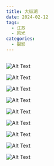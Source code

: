 ```yaml
---
title: 大纵湖
date: 2024-02-12
tags:
  - 江苏
  - 风光
categories:
  - 摄影
---
```


<img src="https://www.ohpooh.space/%E6%91%84%E5%BD%B1%2F%E5%A4%A7%E7%BA%B5%E6%B9%96%2Fhaou-1069359.jpg" alt="">

<!-- more -->

![Alt Text](https://www.ohpooh.space/%E6%91%84%E5%BD%B1%2F%E5%A4%A7%E7%BA%B5%E6%B9%96%2Fhaou-1069254.jpg)

![Alt Text](https://www.ohpooh.space/%E6%91%84%E5%BD%B1%2F%E5%A4%A7%E7%BA%B5%E6%B9%96%2Fhaou-1069263.jpg)

![Alt Text](https://www.ohpooh.space/%E6%91%84%E5%BD%B1%2F%E5%A4%A7%E7%BA%B5%E6%B9%96%2Fhaou-1069280.jpg)

![Alt Text](https://www.ohpooh.space/%E6%91%84%E5%BD%B1%2F%E5%A4%A7%E7%BA%B5%E6%B9%96%2Fhaou-1069303.jpg)

![Alt Text](https://www.ohpooh.space/%E6%91%84%E5%BD%B1%2F%E5%A4%A7%E7%BA%B5%E6%B9%96%2Fhaou-1069332.jpg)

![Alt Text](https://www.ohpooh.space/%E6%91%84%E5%BD%B1%2F%E5%A4%A7%E7%BA%B5%E6%B9%96%2Fhaou-1069367.jpg)

![Alt Text](https://www.ohpooh.space/%E6%91%84%E5%BD%B1%2F%E5%A4%A7%E7%BA%B5%E6%B9%96%2Fhaou-1069380.jpg)

![Alt Text](https://www.ohpooh.space/%E6%91%84%E5%BD%B1%2F%E5%A4%A7%E7%BA%B5%E6%B9%96%2Fhaou-1069404.jpg)

![Alt Text](https://www.ohpooh.space/%E6%91%84%E5%BD%B1%2F%E5%A4%A7%E7%BA%B5%E6%B9%96%2Fhaou-1069411.jpg)
